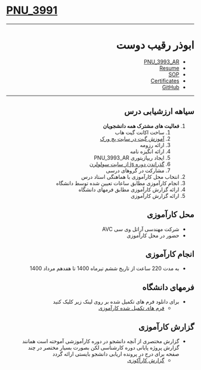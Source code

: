 # [PNU_3991](https://github.com/AliRazavi-edu/PNU_3991#TOC)

<div dir="rtl">
  
---------

# ابوذر رقیب دوست
- [PNU_3993_AR](https://github.com/JAbozarOid/PNU_3993_AR)
- [Resume](https://jabozaroid.github.io/) 
- [SOP](https://jabozaroid.github.io/sop)
- [Certificates](https://jabozaroid.github.io/certificates/certificates.pdf)
- [GitHub](https://github.com/JAbozarOid)

---------

  <a name="Evaluation"></a>
## سیاهه ارزشیابی درس
1. **فعالیت های مشترک همه دانشجویان**
    1. ساخت اکانت گیت هاب
    2. [آموزش گیت در سایت پچ ورک](http://jlord.us/patchwork/)
    3. ارائه رزومه
    4. ارائه انگیزه نامه
    5. ایجاد ریپازیتوری PNU_3993_AR
    6. [گذراندن دوره js از سایت سولولرن](http://Sololearn.com)
    7. مشارکت در گروهای درسی
2. انتخاب محل کارآموزی با هماهنگی استاد درس
3. انجام کارآموزی مطابق ساعات تعیین شده توسط دانشگاه
4. ارائه گزارش کارآموزی مطابق فرمهای دانشگاه
5. ارائه گزارش کارآموزی

  <a name="Co"></a>
## محل کارآموزی

- شرکت مهندسی آراتل وی سی AVC
- حضور در محل کارآموزی

<a name="Do"></a>
## انجام کارآموزی
- به مدت 220 ساعت از تاریخ ششم تیرماه 1400 تا هفدهم مرداد 1400
<a name="Forms"></a>
## فرمهای دانشگاه
- برای دانلود فرم های تکمیل شده بر روی لینک زیر کلیک کنید
    - [فرم های تکمیل شده کارآموزی](https://github.com/JAbozarOid/PNU_3993_AR/blob/main/Internship/Forms/Forms.pdf)

<a name="Report"></a>
## گزارش کارآموزی
- گزارش مختصری از آنچه دانشجو در دوره کارآموزشی آموخته است همانند گزارش پروژه پایانی دوره کارشناسی لکن بصورت بسیار مختصر در چند صفحه برای درج در پرونده اریابی دانشجو بایستی ارائه گردد
    - [گزارش کارآکوزی](https://github.com/JAbozarOid/PNU_3993_AR/blob/main/Internship/Report/Internship%20Report.pdf)
